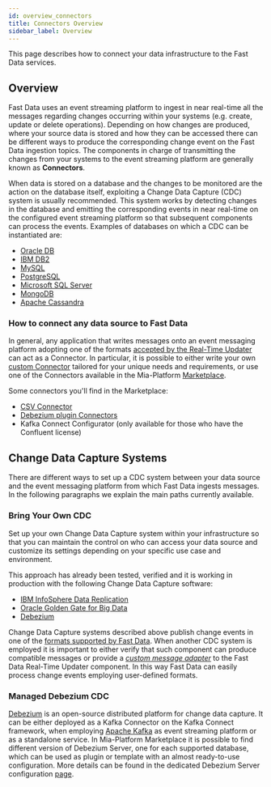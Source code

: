 ```yaml
---
id: overview_connectors
title: Connectors Overview
sidebar_label: Overview
---
```


This page describes how to connect your data infrastructure to the Fast Data services.

## Overview

Fast Data uses an event streaming platform to ingest in near real-time all the messages regarding changes occurring within your systems (e.g. create, update or delete operations).
Depending on how changes are produced, where your source data is stored and how they can be accessed there can be different ways to produce the corresponding change event on the Fast Data ingestion topics.
The components in charge of transmitting the changes from your systems to the event streaming platform are generally known as **Connectors**.

When data is stored on a database and the changes to be monitored are the action on the database itself, exploiting a Change Data Capture (CDC) system is usually recommended. This system works by detecting changes in the database and emitting the corresponding events in near real-time on the configured event streaming platform so that subsequent components can process the events. Examples of databases on which a CDC can be instantiated are:

- [Oracle DB](https://www.oracle.com/database/)
- [IBM DB2](https://www.ibm.com/products/db2/database)
- [MySQL](https://www.mysql.com/)
- [PostgreSQL](https://www.postgresql.org/)
- [Microsoft SQL Server](https://www.microsoft.com/en-us/sql-server/)
- [MongoDB](https://www.mongodb.com/)
- [Apache Cassandra](https://cassandra.apache.org/)

### How to connect any data source to Fast Data

In general, any application that writes messages onto an event messaging platform adopting one of the formats [accepted by the Real-Time Updater](/fast_data/inputs_and_outputs.md#data-change-message) can act as a Connector.
In particular, it is possible to either write your own [custom Connector](#bring-your-own-cdc) tailored for your unique needs and requirements, or use one of the Connectors available in the Mia-Platform [Marketplace](/runtime_suite/mia-platform-plugins.md).

Some connectors you'll find in the Marketplace:

- [CSV Connector](/runtime_suite/csv-connector/configuration.md)
- [Debezium plugin Connectors](/fast_data/connectors/debezium_cdc.md#debezium-server-configuration)
- Kafka Connect Configurator (only available for those who have the Confluent license)

## Change Data Capture Systems

There are different ways to set up a CDC system between your data source and the event messaging platform from which Fast Data ingests messages. In the following paragraphs we explain the main paths currently available.

### Bring Your Own CDC

Set up your own Change Data Capture system within your infrastructure so that you can maintain the control on who can access your data source and customize its settings depending on your specific use case and environment.

This approach has already been tested, verified and it is working in production with the following Change Data Capture software:

- [IBM InfoSphere Data Replication](https://www.ibm.com/products/data-replication)
- [Oracle Golden Gate for Big Data](https://www.oracle.com/integration/goldengate/)
- [Debezium](https://debezium.io/)

Change Data Capture systems described above publish change events in one of the [formats supported by Fast Data](/fast_data/inputs_and_outputs.md#data-change-message). When another CDC system is employed it is important to either verify that such component can produce compatible messages or provide a [_custom message adapter_](/fast_data/configuration/realtime_updater/common.md#custom) to the Fast Data Real-Time Updater component. In this way Fast Data can easily process change events employing user-defined formats.

### Managed Debezium CDC

[Debezium](https://debezium.io/) is an open-source distributed platform for change data capture. It can be either deployed as a Kafka Connector on the Kafka Connect framework, when employing [Apache Kafka](https://kafka.apache.org/) as event streaming platform or as a standalone service.
In Mia-Platform Marketplace it is possible to find different version of Debezium Server, one for each supported database, which can be used as plugin or template with an almost ready-to-use configuration.
More details can be found in the dedicated Debezium Server configuration [page](/fast_data/connectors/debezium_cdc.md).
